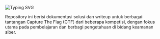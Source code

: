 <p align="left">
  <img src="https://readme-typing-svg.herokuapp.com/?size=30¢er=true&vCenter=true&width=450&lines=Writeup+CTF&color=FF0000" alt="Typing SVG" /> 
</p>
Repository ini berisi dokumentasi solusi dan writeup untuk berbagai tantangan Capture The Flag (CTF) dari beberapa kompetisi, dengan fokus utama pada pembelajaran dan berbagi pengetahuan di bidang keamanan siber.
